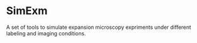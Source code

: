 # SimExm
A set of tools to simulate expansion microscopy expriments under different labeling and imaging conditions.
